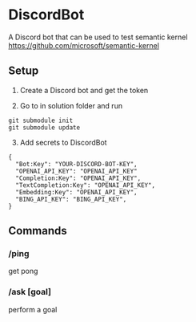# DiscordBot

A Discord bot that can be used to test semantic kernel https://github.com/microsoft/semantic-kernel

## Setup

1. Create a Discord bot and get the token

2. Go to in solution folder and run
``` 
git submodule init
git submodule update
```

3. Add secrets to DiscordBot 

```
{
  "Bot:Key": "YOUR-DISCORD-BOT-KEY",
  "OPENAI_API_KEY": "OPENAI_API_KEY"
  "Completion:Key": "OPENAI_API_KEY",
  "TextCompletion:Key": "OPENAI_API_KEY",
  "Embedding:Key": "OPENAI_API_KEY",
  "BING_API_KEY": "BING_API_KEY",
}
```

## Commands

### /ping

get pong

### /ask [goal]

perform a goal


